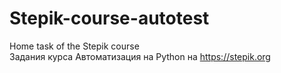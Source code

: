 # Stepik-course-autotest
Home task of the Stepik course<br>
Задания курса Автоматизация на Python на https://stepik.org
